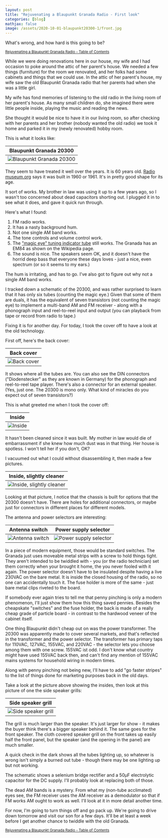 ```yaml
---
layout: post
title: "Rejuvenating a Blaupunkt Granada Radio - First look"
categories: [blog]
mathjax: false
image: /assets/2020-10-01-blaupunkt20300-1/front.jpg
---
```

What's wrong, and how hard is this going to be?

<sub>[Rejuvenating a Blaupunkt Granada Radio - Table of Contents](1blaupunkt20300-toc)</sub>

While we were doing renovations here in our house, my wife and I had occasion to poke around the attic of her parent's house.  We needed a few things (furniture) for the room we renovated, and her folks had some cabinets and things that we could use.  In the attic of her parent's house, my wife saw the old Blaupunkt Granada radio that her parents had when she was a little girl.

My wife has fond memories of listening to the old radio in the living room of her parent's house.  As many small children do, she imagined there were little people inside, playing the music and reading the news.

She thought it would be nice to have it in our living room, so after checking with her parents and her brother (nobody wanted the old radio) we took it home and parked it in my (newly renovated) hobby room.

This is what it looks like:

|Blaupunkt Granada 20300|
|--------------------------------------------------|
|![Blaupunkt Granada 20300](/assets/2020-10-01-blaupunkt20300-1/front.jpg)|

They seem to have treated it well over the years.  It is 60 years old.  [Radio museum.org](https://www.radiomuseum.org/r/blaupunkt_granada_20300.html) says it was built in 1960 or 1961.  It's in pretty good shape for its age.

It sort of works.  My brother in law was using it up to a few years ago, so I wasn't too concerned about dead capacitors shorting out.  I plugged it in to see what it does, and gave it quick run through.

Here's what I found:

1. FM radio works.
2. It has a nasty background hum.
3. Not one single AM band works.
4. The tone controls and volume control work.
5. The ["magic eye" tuning indicator tube](https://en.wikipedia.org/wiki/Magic_eye_tube) still works.  The Granada has an EM84 as shown on the Wikipedia page.
6. The sound is nice.  The speakers seem OK, and it doesn't have the horrid deep bass that everyone these days loves - just a nice, even spectrum (or so it seems to my ears.)

The hum is irritating, and has to go.  I've also got to figure out why not a single AM band works.

I tracked down a schematic of the 20300, and was rather surprised to learn that it has only six tubes (counting the magic eye.)  Given that some of them are duals, it has the equivalent of seven transistors (not counting the magic eye) to implement a multi-band AM and FM receiver - along with a phonograph input and reel-to-reel input and output (you can playback from tape or record from radio to tape.)

Fixing it is for another day.  For today, I took the cover off to have a look at the old technology.

First off, here's the back cover:

|Back cover|
|--------------------------------------------------|
|![Back cover](/assets/2020-10-01-blaupunkt20300-1/backcover.jpg)|

It shows where all the tubes are.  You can also see the DIN connectors ("Diodenstecker" as they are known in Germany) for the phonograph and reel-to-reel tape player.  There's also a connector for an external speaker. (Yes, just one. The 20300 is mono only.  What kind of miracles do you expect out of seven transistors?)

This is what greeted me when I took the cover off:

|Inside|
|--------------------------------------------------|
|![Inside](/assets/2020-10-01-blaupunkt20300-1/back-dusty.jpg)|

It hasn't been cleaned since it was built.  My mother in law would die of embarrassment if she knew how much dust was in that thing.  Her house is spotless.  I won't tell her if you don't, OK?

I vacuumed out what I could without disassembling it, then made a few pictures.

|Inside, slightly cleaner|
|--------------------------------------------------|
|![Inside, slightly cleaner](/assets/2020-10-01-blaupunkt20300-1/back.jpg)|

Looking at that picture, I notice that the chassis is built for options that the 20300 doesn't have.  There are holes for additional connectors, or maybe just for connectors in different places for different models.

The antenna and power selectors are interesting:

|Antenna switch|Power supply selector|
|--------------------------------------------------|----------|
|![Antenna switch](/assets/2020-10-01-blaupunkt20300-1/switch-antenna.jpg)|![Power supply selector](/assets/2020-10-01-blaupunkt20300-1/fuse-powerselect.jpg)|

In a piece of modern equipment, those would be standard switches.  The Granada just uses moveable metal strips with a screw to hold things tight.  They aren't intended to be twiddled with - you (or the radio technician) set them correctly when your brought it home, the you never fooled with it again.  The power selector doesn't have to be insulated despite having a live 230VAC on the bare metal.  It is inside the closed housing of the radio, so no one can accidentally touch it.  The fuse holder is more of the same - just bare metal clips riveted to the board.

If somebody ever again tries to tell me that penny pinching is only a modern phenomenon, I'll just show them how this thing saved pennies.  Besides the cheapskate "switches" and the fuse holder, the back is made of a really cheap grade of particle board - in contrast to the hardwood veneer of the cabinet itself.

One thing Blaupunkt didn't cheap out on was the power transformer.  The 20300 was apparently made to cover several markets, and that's reflected in the transformer and the power selector.  The transformer has primary taps for 110VAC, 127VAC, 155VAC, and 220VAC - the selector lets you choose among them with one screw.  155VAC ist odd.  I don't know what country might have used 155VAC back then, and can't find any mention of 155VAC mains systems for household wiring in modern times.

Along with penny pinching not being new, I'll have to add "go faster stripes" to the list of things done for marketing purposes back in the old days.

Take a look at the picture above showing the insides, then look at this picture of one the side speaker grills:

|Side speaker grill|
|--------------------------------------------------|
|![Side speaker grill](/assets/2020-10-01-blaupunkt20300-1/side.jpg)|

The grill is much larger than the speaker.  It's just larger for show - it makes the buyer think there's a bigger speaker behind it.  The same goes for the front speaker.  The cloth covered speaker grill on the front takes up easily half the front panel, but the speaker (and the opening in the panel) are much smaller.

A quick check in the dark shows all the tubes lighting up, so whatever is wrong isn't simply a burned out tube - though there may be one lighting up but not working.

The schematic shows a selenium bridge rectifier and a 50µF electrolytic capacitor for the DC supply.  I'll probably look at replacing both of those.

The dead AM bands is a mystery.  From what my (non-tube acclimated) eyes see, the FM receiver uses the AM receiver as a demodulator so that if FM works AM ought to work as well.  I'll look at it in more detail another time.

For now, I'm going to turn things off and go pack up.  We're going to drive down tomorrow and visit our son for a few days.  It'll be at least a week before I get another chance to twiddle with the old Granada.








<sub>[Rejuvenating a Blaupunkt Granada Radio - Table of Contents](1blaupunkt20300-toc)</sub>
